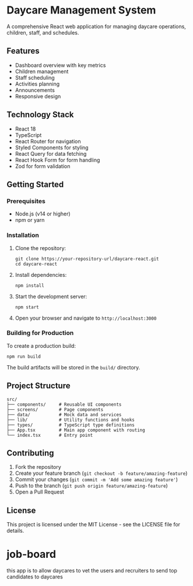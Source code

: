 # Daycare Management System

A comprehensive React web application for managing daycare operations, children, staff, and schedules.

## Features

- Dashboard overview with key metrics
- Children management
- Staff scheduling
- Activities planning
- Announcements
- Responsive design

## Technology Stack

- React 18
- TypeScript
- React Router for navigation
- Styled Components for styling
- React Query for data fetching
- React Hook Form for form handling
- Zod for form validation

## Getting Started

### Prerequisites

- Node.js (v14 or higher)
- npm or yarn

### Installation

1. Clone the repository:
   ```
   git clone https://your-repository-url/daycare-react.git
   cd daycare-react
   ```

2. Install dependencies:
   ```
   npm install
   ```

3. Start the development server:
   ```
   npm start
   ```

4. Open your browser and navigate to `http://localhost:3000`

### Building for Production

To create a production build:

```
npm run build
```

The build artifacts will be stored in the `build/` directory.

## Project Structure

```
src/
├── components/     # Reusable UI components
├── screens/        # Page components
├── data/           # Mock data and services
├── lib/            # Utility functions and hooks
├── types/          # TypeScript type definitions
├── App.tsx         # Main app component with routing
└── index.tsx       # Entry point
```

## Contributing

1. Fork the repository
2. Create your feature branch (`git checkout -b feature/amazing-feature`)
3. Commit your changes (`git commit -m 'Add some amazing feature'`)
4. Push to the branch (`git push origin feature/amazing-feature`)
5. Open a Pull Request

## License

This project is licensed under the MIT License - see the LICENSE file for details.
# job-board
this app is to allow daycares to vet the users and recruiters to send top candidates to daycares
